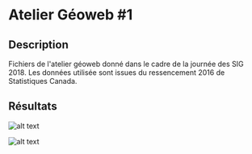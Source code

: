 # Atelier Géoweb #1

## Description
Fichiers de l'atelier géoweb donné dans le cadre de la journée des SIG 2018.
Les données utilisée sont issues du ressencement 2016 de Statistiques Canada.

## Résultats
![alt text](https://github.com/AtelierCartographique/AtelierGeoweb-1/blob/master/result1.png)

![alt text](https://github.com/AtelierCartographique/AtelierGeoweb-1/blob/master/result2.png)
